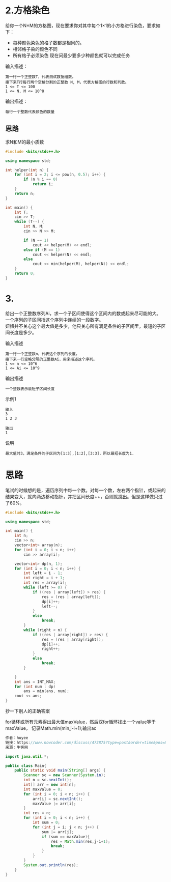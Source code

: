 # 2.方格染色
给你一个N×M的方格图，现在要求你对其中每个1×1的小方格进行染色，要求如下：
* 每种颜色染色的格子数都是相同的。
* 相邻格子染的颜色不同
* 所有格子必须染色
现在问最少要多少种颜色就可以完成任务

输入描述：
````
第一行一个正整数T，代表测试数据组数。
接下来T行每行两个空格分割的正整数 N, M，代表方格图的行数和列数。
1 <= T <= 100
1 <= N, M <= 10^8
````

输出描述：
````
每行一个整数代表颜色的数量
````

## 思路
求N和M的最小质数
````cpp
#include <bits/stdc++.h>

using namespace std;

int helper(int n) {
	for (int i = 2; i <= pow(n, 0.5); i++) {
		if (n % i == 0)
			return i;
	}
	return n;
}

int main() {
	int T;
	cin >> T;
	while (T--) {
		int N, M;
		cin >> N >> M;

		if (N == 1)
			cout << helper(M) << endl;
		else if (M == 1)
			cout << helper(N) << endl;
		else
			cout << min(helper(M), helper(N)) << endl;
	}
	return 0;
}
````

# 3.
给出一个正整数序列Ai，求一个子区间使得这个区间内的数或起来尽可能的大。  
一个序列的子区间指这个序列中连续的一段数字。  
妞妞并不关心这个最大值是多少，他只关心所有满足条件的子区间里，最短的子区间长度是多少。

输入描述
````
第一行一个正整数n，代表这个序列的长度。
接下来一行空格分隔的正整数Ai，用来描述这个序列。
1 <= n <= 10^6
1 <= Ai <= 10^9
````

输出描述
````
一个整数表示最短子区间长度
````

示例1
````
输入
3
1 2 3
````
````
输出
1
````
说明
````
最大值时3，满足条件的子区间为[1:3],[1:2],[3:3]，所以最短长度为1.
````

# 思路
笔试的时候想的是，遍历序列中每一个数。对每一个数，左右两个指针，或起来的结果变大，就向两边移动指针，并把区间长度++，否则就跳出。但是这样做只过了60%。
````cpp
#include <bits/stdc++.h>

using namespace std;

int main() {
	int n;
	cin >> n;
	vector<int> array(n);
	for (int i = 0; i < n; i++)
		cin >> array[i];

	vector<int> dp(n, 1);
	for (int i = 0; i < n; i++) {
		int left = i - 1;
		int right = i + 1;
		int res = array[i];
		while (left >= 0) {
			if ((res | array[left]) > res) {
				res = (res | array[left]);
				dp[i]++;
				left--;
			}
			else
				break;
		}
		while (right < n) {
			if ((res | array[right]) > res) {
				res = (res | array[right]);
				dp[i]++;
				right++;
			}
			else
				break;
		}

	}
	int ans = INT_MAX;
	for (int num : dp)
		ans = min(ans, num);
	cout << ans;
}
````
抄一下别人的正确答案

for循环或所有元素得出最大值maxValue，然后双for循环找出一个value等于maxValue，
记录Math.min(min,j-i+1);输出ac
````java
作者：huyee
链接：https://www.nowcoder.com/discuss/473875?type=post&order=time&pos=&page=3&channel=666&source_id=search_post
来源：牛客网

import java.util.*;

public class Main{
    public static void main(String[] args) {
        Scanner sc = new Scanner(System.in);
        int n = sc.nextInt();
        int[] arr = new int[n];
        int maxValue = 0;
        for (int i = 0; i < n; i++) {
            arr[i] = sc.nextInt();
            maxValue |= arr[i];
        }
        int res = n;
        for (int i = 0; i < n; i++) {
            int sum = 0;
            for (int j = i; j < n; j++) {
                sum |= arr[j];
                if (sum == maxValue){
                    res = Math.min(res,j-i+1);
                    break;
                }
            }
        }
        System.out.println(res);
    }
}
````
